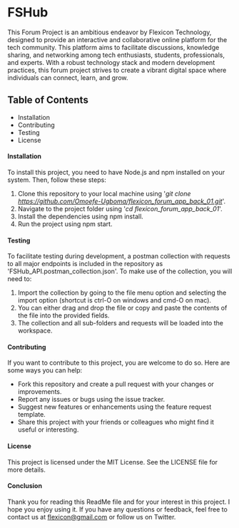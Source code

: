 
# FSHub
This Forum Project is an ambitious endeavor by Flexicon Technology, designed to provide an interactive and collaborative online platform for the tech community. This platform aims to facilitate discussions, knowledge sharing, and networking among tech enthusiasts, students, professionals, and experts. With a robust technology stack and modern development practices, this forum project strives to create a vibrant digital space where individuals can connect, learn, and grow.

## Table of Contents
* Installation
* Contributing
* Testing
* License

#### Installation
To install this project, you need to have Node.js and npm installed on your system. Then, follow these steps:

1. Clone this repository to your local machine using '*git clone  https://github.com/Omoefe-Ugboma/flexicon_forum_app_back_01.git*'.
2. Navigate to the project folder using '*cd flexicon_forum_app_back_01*'.
3. Install the dependencies using npm install.
4. Run the project using npm start.

#### Testing
To facilitate testing during development, a postman collection with requests to all major endpoints is included in the repository as 'FSHub_API.postman_collection.json'. To make use of the collection, you will need to:

1. Import the collection by going to the file menu option and selecting the import option (shortcut is  ctrl-O on windows and cmd-O on mac). 
2. You can either drag and drop the file or copy and paste the contents of the file into the provided fields.
3. The collection and all sub-folders and requests will be loaded into the workspace. 

#### Contributing
If you want to contribute to this project, you are welcome to do so. Here are some ways you can help:

* Fork this repository and create a pull request with your changes or improvements.
* Report any issues or bugs using the issue tracker.
* Suggest new features or enhancements using the feature request template.
* Share this project with your friends or colleagues who might find it useful or interesting.

#### License
This project is licensed under the MIT License. See the LICENSE file for more details.

#### Conclusion
Thank you for reading this ReadMe file and for your interest in this project. I hope you enjoy using it. If you have any questions or feedback, feel free to contact us at flexicon@gmail.com or follow us on Twitter.